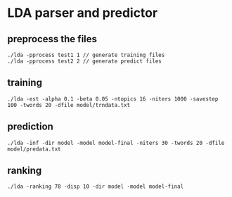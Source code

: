 LDA parser and predictor
==========

## preprocess the files
	./lda -pprocess test1 1 // generate training files
	./lda -pprocess test2 2 // generate predict files
	
## training 
	./lda -est -alpha 0.1 -beta 0.05 -ntopics 16 -niters 1000 -savestep 100 -twords 20 -dfile model/trndata.txt
	
## prediction
	./lda -inf -dir model -model model-final -niters 30 -twords 20 -dfile model/predata.txt
	
## ranking
	./lda -ranking 78 -disp 10 -dir model -model model-final
